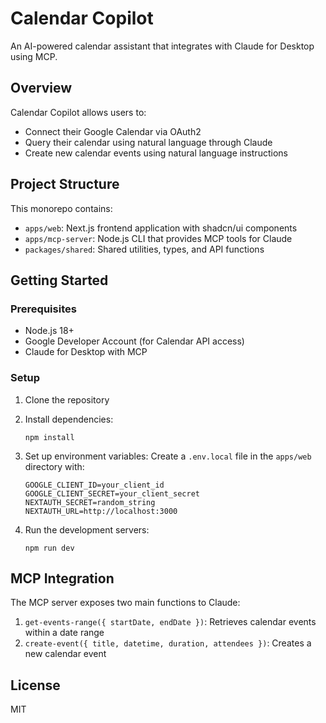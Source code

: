 # Calendar Copilot

An AI-powered calendar assistant that integrates with Claude for Desktop using MCP.

## Overview

Calendar Copilot allows users to:

- Connect their Google Calendar via OAuth2
- Query their calendar using natural language through Claude
- Create new calendar events using natural language instructions

## Project Structure

This monorepo contains:

- `apps/web`: Next.js frontend application with shadcn/ui components
- `apps/mcp-server`: Node.js CLI that provides MCP tools for Claude
- `packages/shared`: Shared utilities, types, and API functions

## Getting Started

### Prerequisites

- Node.js 18+
- Google Developer Account (for Calendar API access)
- Claude for Desktop with MCP

### Setup

1. Clone the repository
2. Install dependencies:
   ```
   npm install
   ```
3. Set up environment variables:
   Create a `.env.local` file in the `apps/web` directory with:
   ```
   GOOGLE_CLIENT_ID=your_client_id
   GOOGLE_CLIENT_SECRET=your_client_secret
   NEXTAUTH_SECRET=random_string
   NEXTAUTH_URL=http://localhost:3000
   ```

4. Run the development servers:
   ```
   npm run dev
   ```

## MCP Integration

The MCP server exposes two main functions to Claude:

1. `get-events-range({ startDate, endDate })`: Retrieves calendar events within a date range
2. `create-event({ title, datetime, duration, attendees })`: Creates a new calendar event

## License

MIT 